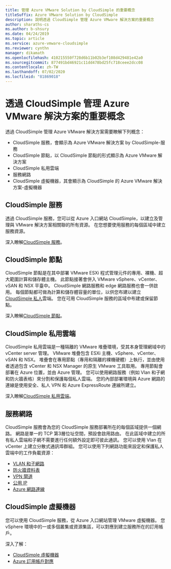 ```yaml
---
title: 管理 Azure VMware Solution by CloudSimple 的重要概念
titleSuffix: Azure VMware Solution by CloudSimple
description: 說明透過 CloudSimple 管理 Azure VMware 解決方案的重要概念
author: sharaths-cs
ms.author: b-shsury
ms.date: 04/24/2019
ms.topic: article
ms.service: azure-vmware-cloudsimple
ms.reviewer: cynthn
manager: dikamath
ms.openlocfilehash: 410215550f728d6b11b02b3ef108d429481e42a0
ms.sourcegitcommit: 877491bd46921c11dd478bd25fc718ceee2dcc08
ms.contentlocale: zh-TW
ms.lasthandoff: 07/02/2020
ms.locfileid: "81869018"
---
```

# <a name="key-concepts-for-administration-of-azure-vmware-solutions-by-cloudsimple"></a>透過 CloudSimple 管理 Azure VMware 解決方案的重要概念

透過 CloudSimple 管理 Azure VMware 解決方案需要瞭解下列概念：

* CloudSimple 服務，會顯示為 Azure VMware 解決方案 by CloudSimple-服務
* CloudSimple 節點，以 CloudSimple 節點的形式顯示為 Azure VMware 解決方案
* CloudSimple 私用雲端
* 服務網路
* CloudSimple 虛擬機器，其會顯示為 CloudSimple 的 Azure VMware 解決方案-虛擬機器

## <a name="cloudsimple-service"></a>CloudSimple 服務

透過 CloudSimple 服務，您可以從 Azure 入口網站 CloudSimple，以建立及管理與 VMware 解決方案相關聯的所有資源。 在您想要使用服務的每個區域中建立服務資源。

深入瞭解[CloudSimple 服務](cloudsimple-service.md)。

## <a name="cloudsimple-node"></a>CloudSimple 節點

CloudSimple 節點是在其中部署 VMware ESXi 程式管理元件的專用、裸機、超大範圍計算和儲存體主機。 此節點接著會併入 VMware vSphere、vCenter、vSAN 和 NSX 平臺中。 CloudSimple 網路服務和 edge 網路服務也會一併啟用。 每個節點都可做為計算和儲存體容量的單位，以供您布建以建立[CloudSimple 私人](cloudsimple-private-cloud.md)雲端。 您在可用 CloudSimple 服務的區域中布建或保留節點。

深入瞭解[CloudSimple 節點](cloudsimple-node.md)。

## <a name="cloudsimple-private-cloud"></a>CloudSimple 私用雲端

CloudSimple 私用雲端是一種隔離的 VMware 堆疊環境，受其本身管理網域中的 vCenter server 管理。 VMware 堆疊包含 ESXi 主機、vSphere、vCenter、vSAN 和 NSX。 堆疊會在專用節點（專用和隔離的裸機硬體）上執行，並由使用者透過包含 vCenter 和 NSX Manager 的原生 VMware 工具取用。 專用節點會部署在 Azure 位置，並由 Azure 管理。 您可以使用網路服務（例如 Vlan 和子網和防火牆表格）來分割和保護每個私人雲端。 您的內部部署環境與 Azure 網路的連線是使用安全、私人 VPN 和 Azure ExpressRoute 連線所建立。

深入瞭解[CloudSimple 私用雲端](cloudsimple-private-cloud.md)。

## <a name="service-networking"></a>服務網路

CloudSimple 服務會為您的 CloudSimple 服務部署所在的每個區域提供一個網路。 網路是單一的 TCP 第3層位址空間，預設會啟用路由。 在此區域中建立的所有私人雲端和子網不需要進行任何額外設定即可彼此通訊。 您可以使用 Vlan 在 vCenter 上建立分散式通訊埠群組。 您可以使用下列網路功能來設定和保護私人雲端中的工作負載資源：

* [VLAN 和子網路](cloudsimple-vlans-subnets.md)
* [防火牆資料表](cloudsimple-firewall-tables.md)
* [VPN 閘道](cloudsimple-vpn-gateways.md)
* [公用 IP](cloudsimple-public-ip-address.md)
* [Azure 網路連線](cloudsimple-azure-network-connection.md)

## <a name="cloudsimple-virtual-machine"></a>CloudSimple 虛擬機器

您可以使用 CloudSimple 服務，從 Azure 入口網站管理 VMware 虛擬機器。 您 vSphere 環境中的一或多個叢集或資源集區，可以對應到建立服務所在的訂用帳戶。

深入了解：

* [CloudSimple 虛擬機器](cloudsimple-virtual-machines.md)
* [Azure 訂用帳戶對應](https://docs.microsoft.com/azure/vmware-cloudsimple/azure-subscription-mapping/)
